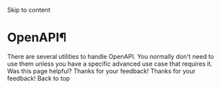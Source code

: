 Skip to content 
# OpenAPI¶
There are several utilities to handle OpenAPI.
You normally don't need to use them unless you have a specific advanced use case that requires it.
Was this page helpful? 
Thanks for your feedback! 
Thanks for your feedback! 
Back to top 
